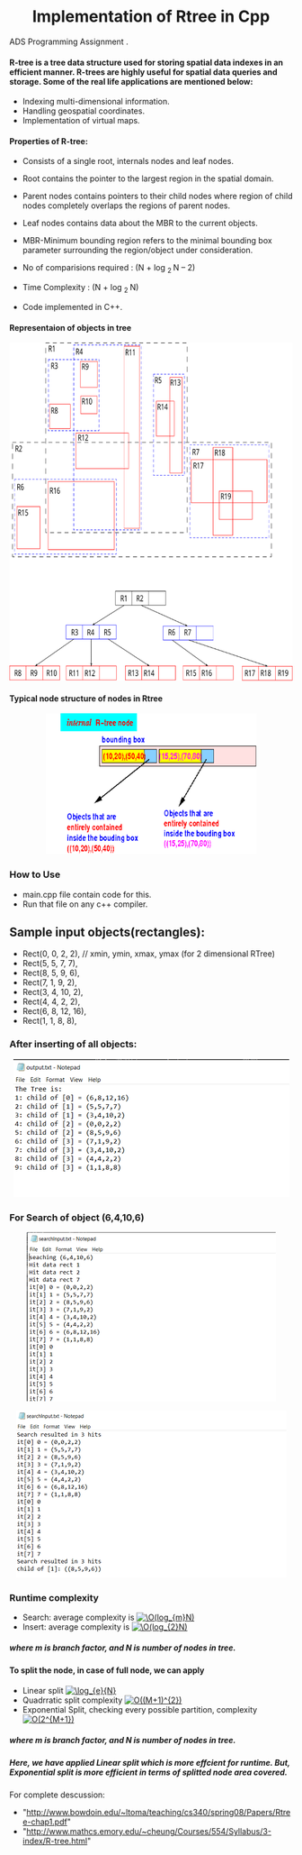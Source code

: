<h1 align="center">Implementation of Rtree in Cpp</h1>
ADS Programming Assignment .

 ####  R-tree is a tree data structure used for storing spatial data indexes in an efficient manner. R-trees are highly useful for spatial data queries and storage. Some of the real life applications are mentioned below:
  - Indexing multi-dimensional information.
  - Handling geospatial coordinates.
  - Implementation of virtual maps.

 ####  Properties of R-tree:
  - Consists of a single root, internals nodes and leaf nodes.
  - Root contains the pointer to the largest region in the spatial domain.
  - Parent nodes contains pointers to their child nodes where region of child nodes completely overlaps the regions of parent nodes.
  - Leaf nodes contains data about the MBR to the current objects.
  - MBR-Minimum bounding region refers to the minimal bounding box parameter surrounding the region/object under consideration.

  - No of comparisions required : (N + log <sub> 2 </sub> N – 2)
  - Time Complexity : (N + log <sub> 2 </sub> N)
  - Code implemented in C++.
 
 #### Representaion of objects in tree
  <p align="center">
  <img height=600px  src="./images/exapmle1.svg" >
  </p>
  
 #### Typical node structure of nodes in Rtree
  <p align="center">
  <img height=250px width=375  src="./images/nodestructure.png" >
  </p>
  

  ### How to Use
 -  main.cpp file contain code for this.
 -  Run that file on any c++ compiler.
 ## Sample input objects(rectangles):
   - Rect(0, 0, 2, 2), // xmin, ymin, xmax, ymax (for 2 dimensional RTree)
   - Rect(5, 5, 7, 7),
   - Rect(8, 5, 9, 6),
   - Rect(7, 1, 9, 2),
   - Rect(3, 4, 10, 2),
   - Rect(4, 4, 2, 2),
   - Rect(6, 8, 12, 16),
   - Rect(1, 1, 8, 8),
 
 ### After inserting of all objects:
  <p align="center">
  <img  src="./images/insert.png" >
  </p>
  
 ### For Search of object (6,4,10,6)
  <p align="center">
  <img  src="./images/search1.png" >
  </p>
  <p align="center">
  <img  src="./images/search2.png" >
  </p>
  
  ### Runtime complexity
  - Search: average complexity is <a href="https://www.codecogs.com/eqnedit.php?latex=\O(log_{m}N)" target="_blank"><img src="https://latex.codecogs.com/gif.latex?\O(log_{m}N)" title="\O(log_{m}N)" /></a>
  - Insert: average complexity is <a href="https://www.codecogs.com/eqnedit.php?latex=\O(log_{2}N)" target="_blank"><img src="https://latex.codecogs.com/gif.latex?\O(log_{2}N)" title="\O(log_{2}N)" /></a>
   ##### where m is branch factor, and N is number of nodes in tree. 
  
  #### To split the node, in case of full node, we can apply 
   - Linear split <a href="https://www.codecogs.com/eqnedit.php?latex=\log_{e}{N}" target="_blank"><img src="https://latex.codecogs.com/gif.latex?\log_{e}{N}" title="\log_{e}{N}" /></a> 
   - Quadrratic split complexity <a href="https://www.codecogs.com/eqnedit.php?latex=O((M&plus;1)^{2})" target="_blank"><img src="https://latex.codecogs.com/gif.latex?O((M&plus;1)^{2})" title="O((M+1)^{2})" /></a>
   - Exponential Split, checking every possible partition, complexity <a href="https://www.codecogs.com/eqnedit.php?latex=O(2^{M&plus;1})" target="_blank"><img src="https://latex.codecogs.com/gif.latex?O(2^{M&plus;1})" title="O(2^{M+1})" /></a>
   ##### where m is branch factor, and N is number of nodes in tree. 
  
  ##### Here, we have applied Linear split which is more effcient for runtime. But, Exponential split is more efficient in terms of     splitted node area covered.   
  For complete descussion: 
  - "http://www.bowdoin.edu/~ltoma/teaching/cs340/spring08/Papers/Rtree-chap1.pdf"
  - "http://www.mathcs.emory.edu/~cheung/Courses/554/Syllabus/3-index/R-tree.html"
  
